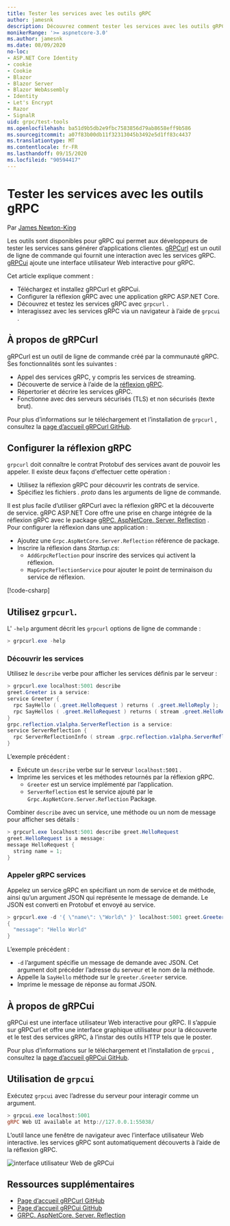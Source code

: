 ```yaml
---
title: Tester les services avec les outils gRPC
author: jamesnk
description: Découvrez comment tester les services avec les outils gRPC. gRPCurl un outil en ligne de commande pour interagir avec les services gRPC. gRPCui est une interface utilisateur Web interactive.
monikerRange: '>= aspnetcore-3.0'
ms.author: jamesnk
ms.date: 08/09/2020
no-loc:
- ASP.NET Core Identity
- cookie
- Cookie
- Blazor
- Blazor Server
- Blazor WebAssembly
- Identity
- Let's Encrypt
- Razor
- SignalR
uid: grpc/test-tools
ms.openlocfilehash: ba51d9b5db2e9fbc7583856d79ab8658eff9b586
ms.sourcegitcommit: a07f83b00db11f32313045b3492e5d1ff83c4437
ms.translationtype: MT
ms.contentlocale: fr-FR
ms.lasthandoff: 09/15/2020
ms.locfileid: "90594417"
---
```

# <a name="test-services-with-grpc-tools"></a>Tester les services avec les outils gRPC

Par [James Newton-King](https://twitter.com/jamesnk)

Les outils sont disponibles pour gRPC qui permet aux développeurs de tester les services sans générer d’applications clientes. [gRPCurl](https://github.com/fullstorydev/grpcurl) est un outil de ligne de commande qui fournit une interaction avec les services gRPC. [gRPCui](https://github.com/fullstorydev/grpcui) ajoute une interface utilisateur Web interactive pour gRPC.

Cet article explique comment :

* Téléchargez et installez gRPCurl et gRPCui.
* Configurer la réflexion gRPC avec une application gRPC ASP.NET Core.
* Découvrez et testez les services gRPC avec `grpcurl` .
* Interagissez avec les services gRPC via un navigateur à l’aide de `grpcui` .

## <a name="about-grpcurl"></a>À propos de gRPCurl

gRPCurl est un outil de ligne de commande créé par la communauté gRPC. Ses fonctionnalités sont les suivantes :

* Appel des services gRPC, y compris les services de streaming.
* Découverte de service à l’aide de la [réflexion gRPC](https://github.com/grpc/grpc/blob/master/doc/server-reflection.md).
* Répertorier et décrire les services gRPC.
* Fonctionne avec des serveurs sécurisés (TLS) et non sécurisés (texte brut).

Pour plus d’informations sur le téléchargement et l’installation de `grpcurl` , consultez la [page d’accueil gRPCurl GitHub](https://github.com/fullstorydev/grpcurl#installation).

## <a name="setup-grpc-reflection"></a>Configurer la réflexion gRPC

`grpcurl` doit connaître le contrat Protobuf des services avant de pouvoir les appeler. Il existe deux façons d'effectuer cette opération :

* Utilisez la réflexion gRPC pour découvrir les contrats de service.
* Spécifiez les fichiers *. proto* dans les arguments de ligne de commande.

Il est plus facile d’utiliser gRPCurl avec la réflexion gRPC et la découverte de service. gRPC ASP.NET Core offre une prise en charge intégrée de la réflexion gRPC avec le package [gRPC. AspNetCore. Server. Reflection](https://www.nuget.org/packages/Grpc.AspNetCore.Server.Reflection) . Pour configurer la réflexion dans une application :

* Ajoutez une `Grpc.AspNetCore.Server.Reflection` référence de package.
* Inscrire la réflexion dans *Startup.cs*:
  * `AddGrpcReflection` pour inscrire des services qui activent la réflexion.
  * `MapGrpcReflectionService` pour ajouter le point de terminaison du service de réflexion.

[!code-csharp[](~/grpc/test-tools/Startup.cs?name=snippet_1&highlight=4,14)]

## <a name="use-grpcurl"></a>Utilisez `grpcurl`.

L' `-help` argument décrit les `grpcurl` options de ligne de commande :

```powershell
> grpcurl.exe -help
```

### <a name="discover-services"></a>Découvrir les services

Utilisez le `describe` verbe pour afficher les services définis par le serveur :

```powershell
> grpcurl.exe localhost:5001 describe
greet.Greeter is a service:
service Greeter {
  rpc SayHello ( .greet.HelloRequest ) returns ( .greet.HelloReply );
  rpc SayHellos ( .greet.HelloRequest ) returns ( stream .greet.HelloReply );
}
grpc.reflection.v1alpha.ServerReflection is a service:
service ServerReflection {
  rpc ServerReflectionInfo ( stream .grpc.reflection.v1alpha.ServerReflectionRequest ) returns ( stream .grpc.reflection.v1alpha.ServerReflectionResponse );
}
```

L’exemple précédent :

* Exécute un `describe` verbe sur le serveur `localhost:5001` .
* Imprime les services et les méthodes retournés par la réflexion gRPC.
  * `Greeter` est un service implémenté par l’application.
  * `ServerReflection` est le service ajouté par le `Grpc.AspNetCore.Server.Reflection` Package.

Combiner `describe` avec un service, une méthode ou un nom de message pour afficher ses détails :

```powershell
> grpcurl.exe localhost:5001 describe greet.HelloRequest
greet.HelloRequest is a message:
message HelloRequest {
  string name = 1;
}
```

### <a name="call-grpc-services"></a>Appeler gRPC services

Appelez un service gRPC en spécifiant un nom de service et de méthode, ainsi qu’un argument JSON qui représente le message de demande. Le JSON est converti en Protobuf et envoyé au service.

```powershell
> grpcurl.exe -d '{ \"name\": \"World\" }' localhost:5001 greet.Greeter/SayHello
{
  "message": "Hello World"
}
```

L’exemple précédent :

* `-d` l’argument spécifie un message de demande avec JSON. Cet argument doit précéder l’adresse du serveur et le nom de la méthode.
* Appelle la `SayHello` méthode sur le `greeter.Greeter` service.
* Imprime le message de réponse au format JSON.

## <a name="about-grpcui"></a>À propos de gRPCui

gRPCui est une interface utilisateur Web interactive pour gRPC. Il s’appuie sur gRPCurl et offre une interface graphique utilisateur pour la découverte et le test des services gRPC, à l’instar des outils HTTP tels que le poster.

Pour plus d’informations sur le téléchargement et l’installation de `grpcui` , consultez la [page d’accueil gRPCui GitHub](https://github.com/fullstorydev/grpcui#installation).

## <a name="using-grpcui"></a>Utilisation de `grpcui`

Exécutez `grpcui` avec l’adresse du serveur pour interagir comme un argument.

```powershell
> grpcui.exe localhost:5001
gRPC Web UI available at http://127.0.0.1:55038/
```

L’outil lance une fenêtre de navigateur avec l’interface utilisateur Web interactive. les services gRPC sont automatiquement découverts à l’aide de la réflexion gRPC.

![interface utilisateur Web de gRPCui](~/grpc/test-tools/static/grpcui.png)

## <a name="additional-resources"></a>Ressources supplémentaires

* [Page d’accueil gRPCurl GitHub](https://github.com/fullstorydev/grpcurl)
* [Page d’accueil gRPCui GitHub](https://github.com/fullstorydev/grpcui)
* [GRPC. AspNetCore. Server. Reflection](https://www.nuget.org/packages/Grpc.AspNetCore.Server.Reflection)
